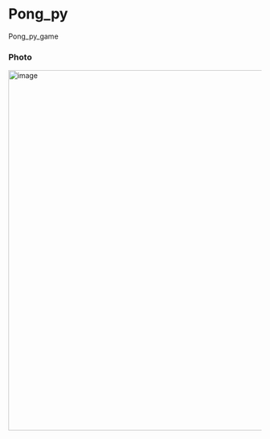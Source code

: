 # Pong_py
Pong_py_game

### Photo

<img width="1175" height="717" alt="image" src="https://github.com/user-attachments/assets/f1935880-a2f1-4fef-b49d-df00720b3dcb" />
